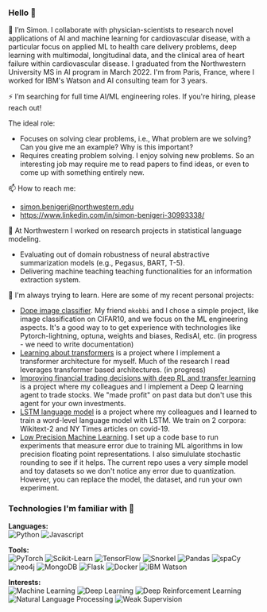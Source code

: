### Hello 👋

<!--
**simon-benigeri/simon-benigeri** is a ✨ _special_ ✨ repository because its `README.md` (this file) appears on your GitHub profile.

Here are some ideas to get you started:

- 🔭 I’m currently working on ...
- 🌱 I’m currently learning ...
- 👯 I’m looking to collaborate on ...
- 🤔 I’m looking for help with ...
- 💬 Ask me about ...
- 📫 How to reach me: ...
- 😄 Pronouns: ...
- ⚡ Fun fact: ...
-->

🔭 I’m Simon. I collaborate with physician-scientists to research novel applications of AI and machine learning for cardiovascular disease, with a particular focus on applied ML to health care delivery problems, deep learning with multimodal, longitudinal data, and the clinical area of heart failure within cardiovascular disease. I graduated from  the Northwestern University MS in AI program in March 2022. I'm from Paris, France, where I worked for IBM's Watson and AI consulting team for 3 years. 

⚡ I’m searching for full time AI/ML engineering roles. If you're hiring, please reach out! 

The ideal role:
- Focuses on solving clear problems, i.e., What problem are we solving? Can you give me an example? Why is this important?
- Requires creating problem solving. I enjoy solving new problems. So an interesting job may require me to read papers to find ideas, or even to come up with something entirely new. 

📫 How to reach me:
- simon.benigeri@northwestern.edu
- https://www.linkedin.com/in/simon-benigeri-30993338/


🌱 At Northwestern I worked on research projects in statistical language modeling. 
- Evaluating out of domain robustness of neural abstractive summarization models (e.g., Pegasus, BART, T-5).
- Delivering machine teaching teaching functionalities for an information extraction system.

:school: I'm always trying to learn. Here are some of my recent personal projects:
- [Dope image classifier](https://github.com/kobe-org/dope-image-classifier). My friend `mkobbi` and I chose a simple project, like image classification on CIFAR10, and we focus on the ML engineering aspects. It's a good way to to get experience with technologies like Pytorch-lightning, optuna, weights and biases, RedisAI, etc. (in progress - we need to write documentation)
- [Learning about transformers](https://github.com/simon-benigeri/learning-about-transformers) is a project where I implement a transformer architecture for myself. Much of the research I read leverages transformer based architectures. (in progress)
- [Improving financial trading decisions with deep RL and transfer learning](https://github.com/lukesalamone/deep-q-trading-agent) is a project where my colleagues and I implement a Deep Q learning agent to trade stocks. We "made profit" on past data but don't use this agent for your own investments. 
- [LSTM language model](https://github.com/simon-benigeri/lstm-language-model) is a project where my colleagues and I learned to train a word-level language model with LSTM. We train on 2 corpora: Wikitext-2 and NY Times articles on covid-19.
- [Low Precision Machine Learning](https://github.com/simon-benigeri/low_precision_ml). I set up a code base to run experiments that measure error due to training ML algorithms in low precision floating point representations. I also simululate stochastic rounding to see if it helps. The current repo uses a very simple model and toy datasets so we don't notice any error due to quantization. However, you can replace the model, the dataset, and run your own experiment.


### Technologies I'm familiar with 🔬

**Languages:**  
![Python](https://img.shields.io/badge/Python-3776AB?style=for-the-badge&logo=python&logoColor=white) 
![Javascript](https://img.shields.io/badge/JavaScript-F7DF1E?style=for-the-badge&logo=javascript&logoColor=black) 

**Tools:**  
![PyTorch](https://img.shields.io/badge/PyTorch-EE4C2C?style=for-the-badge&logo=pytorch&logoColor=white) 
![Scikit-Learn](https://img.shields.io/badge/Scikit--Learn-F7931E?style=for-the-badge&logo=scikit-learn&logoColor=white) 
![TensorFlow](https://img.shields.io/badge/TensorFlow-FF6F00?style=for-the-badge&logo=tensorflow&logoColor=white) 
![Snorkel](https://img.shields.io/badge/snorkel-D00000?style=for-the-badge&logo=snorkel&logoColor=white) 
![Pandas](https://img.shields.io/badge/Pandas-150458?style=for-the-badge&logo=pandas&logoColor=white) 
![spaCy](https://img.shields.io/badge/Spacy-09A3D5?style=for-the-badge&logo=spacy&logoColor=white) 
![neo4j](https://img.shields.io/badge/Neo4j-008CC1?style=for-the-badge&logo=neo4j&logoColor=white) 
![MongoDB](https://img.shields.io/badge/MongoDB-47A248?style=for-the-badge&logo=mongodb&logoColor=white) 
![Flask](https://img.shields.io/badge/Flask-000000?style=for-the-badge&logo=flask&logoColor=white) 
![Docker](https://img.shields.io/badge/Docker-2496ED?style=for-the-badge&logo=docker&logoColor=white) 
![IBM Watson](https://img.shields.io/badge/IBM%20Watson-BE95FF?style=for-the-badge&logo=ibm-watson&logoColor=white) 

**Interests:**  
![Machine Learning](https://img.shields.io/badge/Machine%20Learning-7400B8?style=for-the-badge&logoColor=white) 
![Deep Learning](https://img.shields.io/badge/Deep%20Learning-6930C3?style=for-the-badge&logoColor=white) 
![Deep Reinforcement Learning](https://img.shields.io/badge/Deep%20Reinforcement%20Learning-5E60CE?style=for-the-badge&logoColor=white) 
![Natural Language Processing](https://img.shields.io/badge/Natural%20Language%20Processing-48BFE3?style=for-the-badge&logoColor=white) 
![Weak Supervision](https://img.shields.io/badge/Weak%20Supervision-D00000?style=for-the-badge&logoColor=white)
